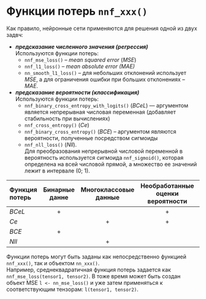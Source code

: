 # Функции потерь `nnf_xxx()`
Как правило, нейронные сети применяются для решения одной из двух задвч:
* _**предсказание численного значения (регрессия)**_  
Используются функции потерь:
  * `nnf_mse_loss()` – _mean squared error_ (_MSE_)
  * `nnf_l1_loss()` – _mean absolute error (MAE)_
  * `nn_smooth_l1_loss()` – для небольших отклонений использует _MSE_, а для ограничения ошибки при больших отклонениях – _MAE_.
* _**предсказание вероятности (классификация)**_  
Используются функции потерь:
  * `nnf_binary_cross_entropy_with_logits()` (_BCeL_) — аргументом является непрерывная числовая переменная (добавляет стабильность при вычислениях)
  * `nnf_cross_entropy()` (_Ce_)
  * `nnf_binary_cross_entropy()` (_BCE_) – аргументом являются вероятности, полученные посредством сигмоиды
  * `nnf_nll_loss()` (_Nll_).  
Для преобразования непрерывной числовой переменной в вероятность используется сигмоида `nnf_sigmoid()`, которая определена на всей числовой прямой, а множество ее значений лежит в интервале (0; 1).

|Функция потерь|Бинарные данне|Многоклассовые данные|Необработанные оценки вероятности|Вероятности|Логарифмы вероятностей|
|:----|:---:|:---:|:---:|:---:|:---:|
|_BCeL_|+| |+| | |
|_Ce_  | |+|+| | |
|_BCE_ |+| | |+| |
|_Nll_ | |+| | |+|

Функции потерь могут быть заданы как непосредственно функцией `nnf_xxx()`, так и объектом `nn_xxx()`.  
Например, среднеквадратичная функция потерь задается как `nnf_mse_loss(tensor1, tensor2)`. В тоже время может быть создан объект MSE `l <- nn_mse_loss()` и уже затем применяться к соответствующим тензорам: `l(tensor1, tensor2)`.
